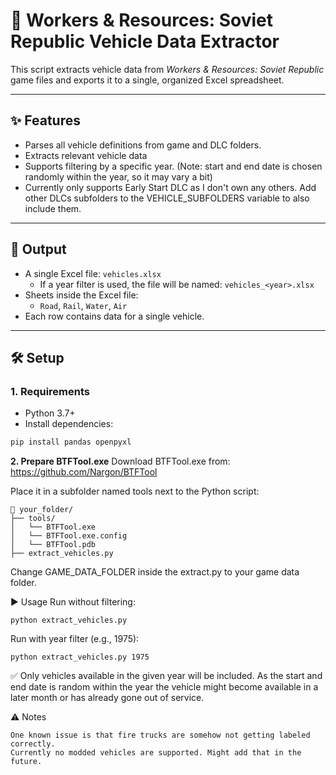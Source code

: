 # 🚛 Workers & Resources: Soviet Republic Vehicle Data Extractor

This script extracts vehicle data from *Workers & Resources: Soviet Republic* game files and exports it to a single, organized Excel spreadsheet.

---

## ✨ Features

- Parses all vehicle definitions from game and DLC folders.
- Extracts relevant vehicle data
- Supports filtering by a specific year. (Note: start and end date is chosen randomly within the year, so it may vary a bit)
- Currently only supports Early Start DLC as I don't own any others. Add other DLCs subfolders to the VEHICLE_SUBFOLDERS variable to also include them.

---

## 📁 Output

- A single Excel file: `vehicles.xlsx`  
  - If a year filter is used, the file will be named: `vehicles_<year>.xlsx`
- Sheets inside the Excel file:
  - `Road`, `Rail`, `Water`, `Air`
- Each row contains data for a single vehicle.

---

## 🛠 Setup

### 1. Requirements

- Python 3.7+
- Install dependencies:

```bash
pip install pandas openpyxl
```

**2. Prepare BTFTool.exe**
Download BTFTool.exe from: https://github.com/Nargon/BTFTool

Place it in a subfolder named tools next to the Python script:
```
📁 your_folder/
├── tools/
│   └── BTFTool.exe
│   └── BTFTool.exe.config
│   └── BTFTool.pdb
├── extract_vehicles.py
```
Change GAME_DATA_FOLDER inside the extract.py to your game data folder.

▶️ Usage
Run without filtering:
```
python extract_vehicles.py
```
Run with year filter (e.g., 1975):
```
python extract_vehicles.py 1975
```
✅ Only vehicles available in the given year will be included. As the start and end date is random within the year the vehicle might become available in a later month or has already gone out of service.

⚠️ Notes

    One known issue is that fire trucks are somehow not getting labeled correctly.
    Currently no modded vehicles are supported. Might add that in the future.
